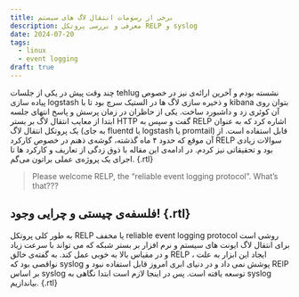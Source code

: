 ```yaml
---
title: برخی از رسومات انتقال لاگ های سیستم
description: معرفی و بررسی پروتکل RELP و syslog
date: 2024-07-20
tags:
  - linux
  - event logging
draft: true
---
```

چند وقت پیش در یکی از جلسات tehlug نشسته بودم و آخرین ارائه‌ی نیز در خصوص پیاده سازی logstash و ذخیره سازی لاگ ها در الستیک سرچ بود تا با kibana بتوان روی آن کوئری زد و داشبورد ساخت. یکی از حاظران در زمان پرسش و پاسخ انتهای جلسه ابتدا از معایب انتقال لاگ بر بستر HTTP گفت و سپس به RELP اشاره کرد که به عنوان یک پروتکل انتقال لاگ (به جای fluentd یا logstash یا promtail) قابل استفاده است. از آن موقع که حدود ۴ ماه گذشته، گوشه‌ی ذهنم در خصوص کارکرد RELP سوالات زیادی بود و تحقیقاتی نیز کردم. در ادامه‌ی این مقاله با ذوق زدگی از تعاریف و کارکرد ها تا اجرای یک پروژه‌ی عملی براتون می‌گم. {.rtl}

> Please welcome RELP, the “reliable event logging protocol”. What’s that???

## فلسفه‌ی چیستی و چرایی وجود! {.rtl}

به طور کلی پروتکل RELP یا مخفف reliable event logging protocol روشی است برای انتقال لاگ ایونت های سیستم و نرم افزار بر بستر شبکه که می تواند با سرعت زیاد و در مقیاس بالا به خوبی عمل کند. به گفته‌ی خالق RELP ، ایجاد این ابزار به علت نواقصی بود که syslog پوشش نمی داد و در دنیای ابری امروز قابل استفاده نبود و RElP بر اساس syslog توسعه یافته است. پس در اینجا لازم است ابتدا نگاهی به syslog بیاندازیم. {.rtl}

